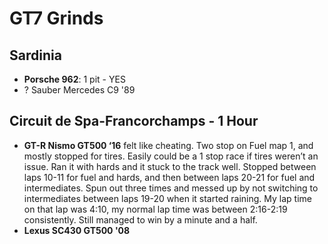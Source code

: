 # GT7 Grinds

## Sardinia

- **Porsche 962**: 1 pit - YES
- ? Sauber Mercedes C9 '89

## Circuit de Spa-Francorchamps - 1 Hour

- **GT-R Nismo GT500 ‘16** felt like cheating. Two stop on Fuel map 1, and mostly stopped for tires. Easily could be a 1 stop race if tires weren’t an issue. Ran it with hards and it stuck to the track well. Stopped between laps 10-11 for fuel and hards, and then between laps 20-21 for fuel and intermediates. Spun out three times and messed up by not switching to intermediates between laps 19-20 when it started raining. My lap time on that lap was 4:10, my normal lap time was between 2:16-2:19 consistently. Still managed to win by a minute and a half.
- **Lexus SC430 GT500 '08**

